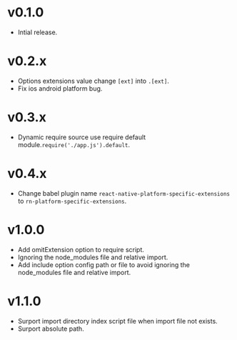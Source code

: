 # v0.1.0

- Intial release.

# v0.2.x

- Options extensions value change `[ext]` into `.[ext]`.
- Fix ios android platform bug.

# v0.3.x

- Dynamic require source use require default module.`require('./app.js').default`.

# v0.4.x

- Change babel plugin name `react-native-platform-specific-extensions` to `rn-platform-specific-extensions`.

# v1.0.0

- Add omitExtension option to require script.
- Ignoring the node_modules file and relative import.
- Add include option config path or file to avoid ignoring the node_modules file and relative import.

# v1.1.0

- Surport import directory index script file when import file not exists.
- Surport absolute path.